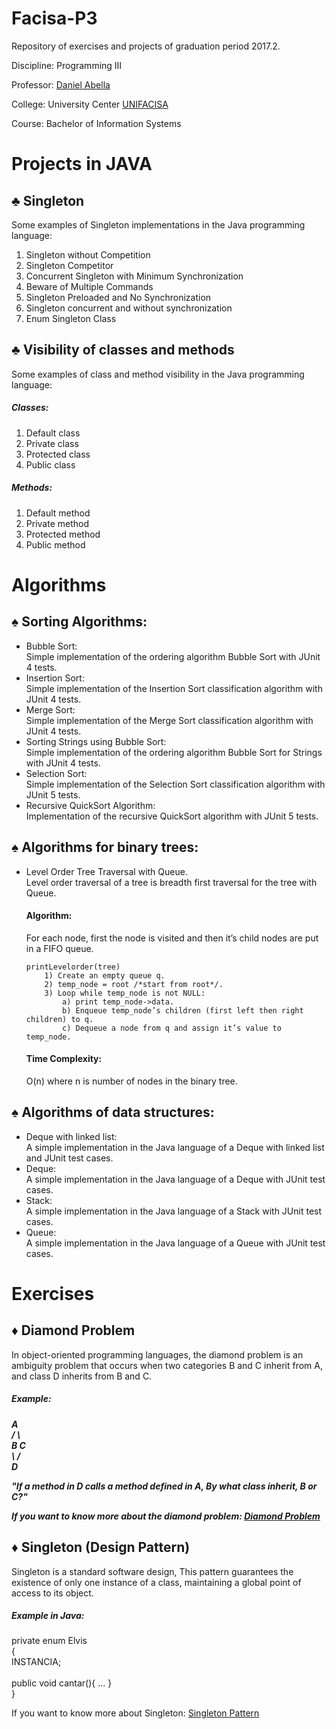 # Facisa-P3

Repository of exercises and projects of graduation period 2017.2.

Discipline: Programming III

Professor: [Daniel Abella](https://github.com/daniel-abella)

College: University Center [UNIFACISA](http://www.cesed.br/portal/)

Course: Bachelor of Information Systems


# Projects in JAVA

<h2> ♣ Singleton </h2>
    <dt> Some examples of Singleton implementations in the Java programming language: </dt>
		<ol>
			<li> Singleton without Competition </li>
			<li> Singleton Competitor </li>
			<li> Concurrent Singleton with Minimum Synchronization </li>
			<li> Beware of Multiple Commands </li>
			<li> Singleton Preloaded and No Synchronization </li>
			<li> Singleton concurrent and without synchronization </li>
			<li> Enum Singleton Class </li>
		</ol>

<h2> ♣ Visibility of classes and methods </h2>
 	<dt> Some examples of class and method visibility in the Java programming language: </dt>
 		<h5> Classes: </h5>
 			<ol>
				<li> Default class </li>
				<li> Private class </li>
				<li> Protected class </li>
				<li> Public class </li>
			</ol>	
		<h5> Methods: </h5>
 			<ol>
				<li> Default method </li>
				<li> Private method </li>
				<li> Protected method </li>
				<li> Public method </li>
			</ol>

# Algorithms

<h2> ♠ Sorting Algorithms: </h2>

<ul>
	<li> Bubble Sort: </li>
		<dt> Simple implementation of the ordering algorithm Bubble Sort with JUnit 4 tests. </dt>
	<li> Insertion Sort: </li>
		<dt> Simple implementation of the Insertion Sort classification algorithm with JUnit 4 tests. </dt>
	<li> Merge Sort: </li>
		<dt> Simple implementation of the Merge Sort classification algorithm with JUnit 4 tests. </dt>
	<li> Sorting Strings using Bubble Sort: </li>
		<dt> Simple implementation of the ordering algorithm Bubble Sort for Strings with JUnit 4 tests. </dt>
	<li> Selection Sort: </li>
		<dt> Simple implementation of the Selection Sort classification algorithm with JUnit 5 tests. </dt>
	<li> Recursive QuickSort Algorithm: </li>
		<dt> Implementation of the recursive QuickSort algorithm with JUnit 5 tests. </dt>
</ul>

<h2> ♠ Algorithms for binary trees: </h2>

<ul>
<li> Level Order Tree Traversal with Queue. </li>
	<dt> Level order traversal of a tree is breadth first traversal for the tree with Queue. </dt>


<h4> Algorithm: </h4>
	<dt> For each node, first the node is visited and then it’s child nodes are put in a FIFO queue. </dt>
	
	printLevelorder(tree)
		1) Create an empty queue q.
		2) temp_node = root /*start from root*/.
		3) Loop while temp_node is not NULL:
			a) print temp_node->data.
			b) Enqueue temp_node’s children (first left then right children) to q.
			c) Dequeue a node from q and assign it’s value to temp_node.
		   
<h4> Time Complexity: </h4> 
	<dt> O(n) where n is number of nodes in the binary tree. </dt>
	
</ul>

<h2> ♠ Algorithms of data structures: </h2>

<ul>
<li> Deque with linked list: </li>
	<dt> A simple implementation in the Java language of a Deque with linked list and JUnit test cases. </dt>
	
<li> Deque: </li>
	<dt> A simple implementation in the Java language of a Deque with JUnit test cases. </dt>
	
<li> Stack: </li>
	<dt> A simple implementation in the Java language of a Stack with JUnit test cases. </dt>

<li> Queue: </li>
	<dt> A simple implementation in the Java language of a Queue with JUnit test cases. </dt>
</ul>

# Exercises

<h2> ♦ Diamond Problem </h2>
	<dt> In object-oriented programming languages, the diamond problem is an ambiguity problem that occurs when two categories B and 	      C inherit from A, and class D inherits from B and C. 
	</dt>
	
<h5> Example: <h5>
	<dt>  		 A <br>
	    		/ \ <br>
	   	       B   C <br>
	    		\ / <br>
	      		 D <br>
	</dt>
	<p><i><dt> "If a method in D calls a method defined in A, By what class inherit, B or C?" </dt></i></p>
	
If you want to know more about the diamond problem: [Diamond Problem](https://es.wikipedia.org/wiki/Problema_del_diamante) 

	
<h2> ♦ Singleton (Design Pattern) </h2>
	<dt> Singleton is a standard software design, This pattern guarantees the existence of only one instance of a class, maintaining 	      a global point of access to its object.
	</dt>
	
<h5> Example in Java: </h5>
	private enum Elvis <br>
  	{ <br>
      	       INSTANCIA; <br>
  			<br>
      	       public void cantar(){ ... } <br>
  	} <br>

If you want to know more about Singleton: [Singleton Pattern](https://en.wikipedia.org/wiki/Singleton_pattern)
